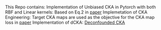 This Repo contains:
Implementation of Unbiased CKA in Pytorch with both RBF and Linear kernels: Based on Eq.2 in [paper](https://arxiv.org/abs/2010.15327)
Implemetation of CKA Engineering: Target CKA maps are used as the objective for the CKA map loss in [paper](https://arxiv.org/abs/2210.16156)
Implementation of dCKA: [Deconfounded CKA](https://arxiv.org/abs/2202.00095)
